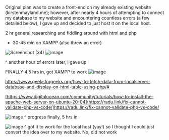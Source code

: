Original plan was to create a front-end on my already existing website (kirstenmayland.me); however, after nearly 4 hours of attempting to connect my database to my website and encountering countless errors (a few detailed below), I gave up and decided to just host it on the local host.

2 hr general researching and fiddling around with html and php

+ 30-45 min on XAMPP (also threw an error)

![Screenshot (34)](https://github.com/KirstenMayland/cs61databases/assets/102620915/ed4e3faa-262b-42b8-9f0d-4e75e10c67cf)
![image](https://github.com/KirstenMayland/cs61databases/assets/102620915/924eea3f-4e8a-4a50-b5e6-8384a9b8ad6d)

^ another hour of errors later, I gave up


FINALLY 4.5 hrs in, got XAMPP to work
![image](https://github.com/KirstenMayland/cs61databases/assets/102620915/4d1769f5-6866-4f23-a9a8-b72b5b299a43)

https://www.geeksforgeeks.org/how-to-fetch-data-from-localserver-database-and-display-on-html-table-using-php/#

[https://www.digitalocean.com/community/tutorials/how-to-install-the-apache-web-server-on-ubuntu-20-04](https://radu.link/fix-cannot-validate-php-vs-code/)https://radu.link/fix-cannot-validate-php-vs-code/

![image](https://github.com/KirstenMayland/cs61databases/assets/102620915/cf918039-3a13-499a-bc1d-d3542a8719d7)
^ progress finally, 5 hrs in


![image](https://github.com/KirstenMayland/cs61databases/assets/102620915/c9b7e151-06f8-4029-9d51-7561c77329ef)
^ got it to work for the local host (yay!) so I thought I could just convert the idea over to my website. No, did not work
